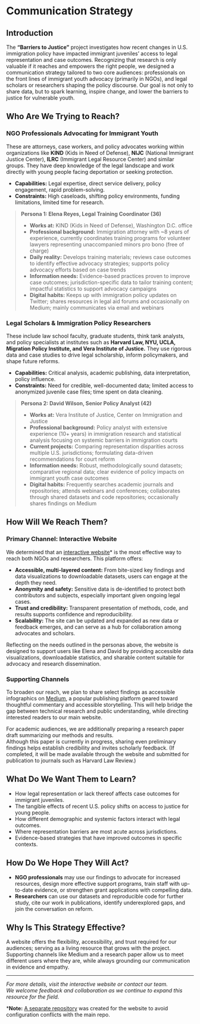 # Communication Strategy

## Introduction

The **“Barriers to Justice”** project investigates how recent changes in U.S.
immigration policy have impacted immigrant juveniles’ access to legal
representation and case outcomes. Recognizing that research is only valuable if
it reaches and empowers the right people, we designed a communication strategy
tailored to two core audiences: professionals on the front lines of immigrant
youth advocacy (primarily in NGOs), and legal scholars or researchers shaping
the policy discourse. Our goal is not only to share data, but to spark learning,
inspire change, and lower the barriers to justice for vulnerable youth.

## Who Are We Trying to Reach?

### NGO Professionals Advocating for Immigrant Youth

These are attorneys, case workers, and policy advocates working within
organizations like **KIND** (Kids in Need of Defense), **NIJC** (National Immigrant
Justice Center), **ILRC** (Immigrant Legal Resource Center) and similar groups.
They have deep knowledge of the legal landscape
and work directly with young people facing deportation or seeking protection.

- **Capabilities:** Legal expertise, direct service delivery, policy engagement,
  rapid problem-solving.
- **Constraints:** High caseloads, shifting policy environments, funding
  limitations, limited time for research.

> **Persona 1: Elena Reyes, Legal Training Coordinator (36)**  
>
> - **Works at:** KIND (Kids in Need of Defense), Washington D.C. office  
> - **Professional background:** Immigration attorney with ~8 years of experience,
>   currently coordinates training programs for volunteer lawyers representing
>   unaccompanied minors pro bono (free of charge)  
> - **Daily reality:** Develops training materials; reviews case outcomes to identify
>   effective advocacy strategies; supports policy advocacy efforts based on case
>   trends  
> - **Information needs:** Evidence-based practices proven to improve case outcomes;
>   jurisdiction-specific data to tailor training content; impactful statistics to
>   support advocacy campaigns  
> - **Digital habits:** Keeps up with immigration policy updates on Twitter; shares
>   resources in legal aid forums and occasionally on Medium; mainly communicates
>   via email and webinars  

### Legal Scholars & Immigration Policy Researchers

These include law school faculty, graduate students, think tank analysts, and
policy specialists at institutes such as **Harvard Law, NYU, UCLA, Migration
Policy Institute, and Vera Institute of Justice.** They use rigorous data and
case studies to drive legal scholarship, inform policymakers, and shape future
reforms.

- **Capabilities:** Critical analysis, academic publishing, data interpretation,
  policy influence.
- **Constraints:** Need for credible, well-documented data; limited access to
  anonymized juvenile case files; time spent on data cleaning.

> **Persona 2: David Wilson, Senior Policy Analyst (42)**  
>
> - **Works at:** Vera Institute of Justice, Center on Immigration and Justice
> - **Professional background:** Policy analyst with extensive experience (10+ years)
>   in immigration research and statistical analysis focusing on systemic barriers
>   in immigration courts  
> - **Current projects:** Comparing representation disparities across multiple U.S.
>   jurisdictions; formulating data-driven recommendations for court reform
> - **Information needs:** Robust, methodologically sound datasets; comparative
>   regional data; clear evidence of policy impacts on immigrant youth case outcomes
> - **Digital habits:** Frequently searches academic journals and repositories; attends
>   webinars and conferences; collaborates through shared datasets and code
>   repositories; occasionally shares findings on Medium

## How Will We Reach Them?

### Primary Channel: Interactive Website

We determined that an [interactive website][1]* is the most effective way to reach
both NGOs and researchers. This platform offers:

- **Accessible, multi-layered content:** From bite-sized key findings and data
  visualizations to downloadable datasets, users can engage at the depth they need.
- **Anonymity and safety:** Sensitive data is de-identified to protect both
  contributors and subjects, especially important given ongoing legal cases.
- **Trust and credibility:** Transparent presentation of methods, code, and
  results supports confidence and reproducibility.
- **Scalability:** The site can be updated and expanded as new data or feedback
  emerges, and can serve as a hub for collaboration among advocates and scholars.

Reflecting on the needs outlined in the personas above, the website is designed to
support users like Elena and David by providing accessible data visualizations,
downloadable statistics, and sharable content suitable for advocacy and
research dissemination.

[1]:https://barrierstojustice.me

### Supporting Channels

To broaden our reach, we plan to share select findings as accessible
infographics on [Medium][2], a popular publishing platform geared toward
thoughtful commentary and accessible storytelling.
This will help bridge the gap between technical research
and public understanding, while directing interested readers to our main website.

For academic audiences, we are additionally preparing a research paper draft
summarizing our methods and results.  
Although this paper is currently in
progress, sharing even preliminary findings helps establish credibility and
invites scholarly feedback. (If completed, it will be made available through the
website and submitted for publication to journals such as Harvard Law Review.)

[2]:https://medium.com/

## What Do We Want Them to Learn?

- How legal representation or lack thereof affects case outcomes for immigrant
  juveniles.
- The tangible effects of recent U.S. policy shifts on access to justice for
  young people.
- How different demographic and systemic factors interact with legal outcomes.
- Where representation barriers are most acute across jurisdictions.
- Evidence-based strategies that have improved outcomes in specific contexts.

## How Do We Hope They Will Act?

- **NGO professionals** may use our findings to advocate for increased resources,
  design more effective support programs, train staff with up-to-date evidence,
  or strengthen grant applications with compelling data.
- **Researchers** can use our datasets and reproducible code for further study,
  cite our work in publications, identify underexplored gaps, and join the
  conversation on reform.

## Why Is This Strategy Effective?

A website offers the flexibility, accessibility, and trust required for our
audiences; serving as a living resource that grows with the project.  
Supporting
channels like Medium and a research paper allow us to meet different users
where they are, while always grounding our communication in evidence and empathy.

---

*For more details, visit the interactive website or contact our team.  
We welcome feedback and collaboration as we continue to expand this resource
for the field.*

***Note:** [A separate repository][3] was created for the website to avoid configuration
conflicts with the main repo.

[3]:https://github.com/RamonColmenares/ET6-CDSP-group-19-repo-web
